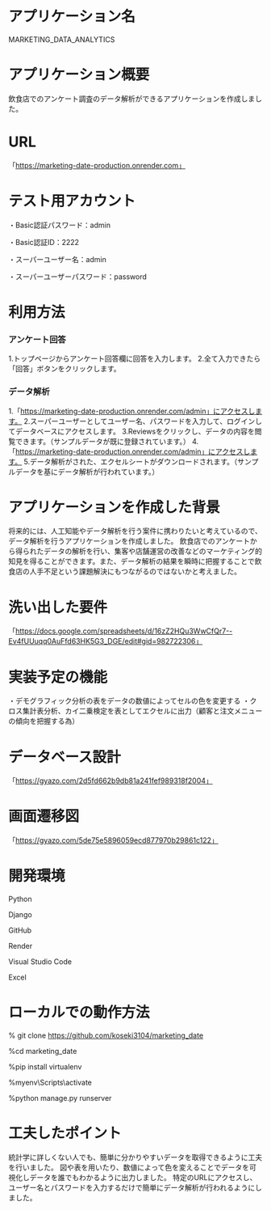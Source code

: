 # アプリケーション名
MARKETING_DATA_ANALYTICS
 
# アプリケーション概要
飲食店でのアンケート調査のデータ解析ができるアプリケーションを作成しました。

# URL
「https://marketing-date-production.onrender.com」

# テスト用アカウント
・Basic認証パスワード：admin 
 
・Basic認証ID：2222 

・スーパーユーザー名：admin

・スーパーユーザーパスワード：password

# 利用方法
### アンケート回答
1.トップページからアンケート回答欄に回答を入力します。
2.全て入力できたら「回答」ボタンをクリックします。

### データ解析
1.「https://marketing-date-production.onrender.com/admin」にアクセスします。
2.スーパーユーザーとしてユーザー名、パスワードを入力して、ログインしてデータベースにアクセスします。
3.Reviewsをクリックし、データの内容を閲覧できます。（サンプルデータが既に登録されています。）
4.「https://marketing-date-production.onrender.com/admin」にアクセスします。
5.データ解析がされた、エクセルシートがダウンロードされます。（サンプルデータを基にデータ解析が行われています。）

# アプリケーションを作成した背景
将来的には、人工知能やデータ解析を行う案件に携わりたいと考えているので、データ解析を行うアプリケーションを作成しました。
飲食店でのアンケートから得られたデータの解析を行い、集客や店舗運営の改善などのマーケティング的知見を得ることができます。また、データ解析の結果を瞬時に把握することで飲食店の人手不足という課題解決にもつながるのではないかと考えました。

# 洗い出した要件
「https://docs.google.com/spreadsheets/d/16zZ2HQu3WwCfQr7--Ev4fUUuqq0AuFfd63HK5G3_DGE/edit#gid=982722306」

# 実装予定の機能
・デモグラフィック分析の表をデータの数値によってセルの色を変更する
・クロス集計表分析、カイ二乗検定を表としてエクセルに出力（顧客と注文メニューの傾向を把握する為）

# データベース設計
「https://gyazo.com/2d5fd662b9db81a241fef989318f2004」

# 画面遷移図
「https://gyazo.com/5de75e5896059ecd877970b29861c122」

# 開発環境
Python

Django

GitHub

Render

Visual Studio Code

Excel

# ローカルでの動作方法
% git clone https://github.com/koseki3104/marketing_date

%cd marketing_date

%pip install virtualenv

%myenv\Scripts\activate

%python manage.py runserver

# 工夫したポイント
統計学に詳しくない人でも、簡単に分かりやすいデータを取得できるように工夫を行いました。
図や表を用いたり、数値によって色を変えることでデータを可視化しデータを誰でもわかるように出力しました。
特定のURLにアクセスし、ユーザー名とパスワードを入力するだけで簡単にデータ解析が行われるようにしました。